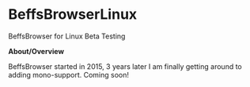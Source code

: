 # BeffsBrowserLinux
BeffsBrowser for Linux Beta Testing

**About/Overview**

BeffsBrowser started in 2015, 3 years later I am finally getting around to adding mono-support. Coming soon!
